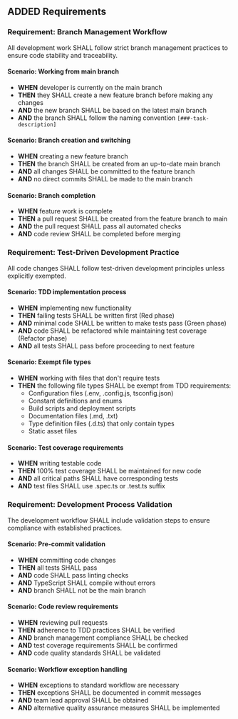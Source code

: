 ## ADDED Requirements

### Requirement: Branch Management Workflow
All development work SHALL follow strict branch management practices to ensure code stability and traceability.

#### Scenario: Working from main branch
- **WHEN** developer is currently on the main branch
- **THEN** they SHALL create a new feature branch before making any changes
- **AND** the new branch SHALL be based on the latest main branch
- **AND** the branch SHALL follow the naming convention `[###-task-description]`

#### Scenario: Branch creation and switching
- **WHEN** creating a new feature branch
- **THEN** the branch SHALL be created from an up-to-date main branch
- **AND** all changes SHALL be committed to the feature branch
- **AND** no direct commits SHALL be made to the main branch

#### Scenario: Branch completion
- **WHEN** feature work is complete
- **THEN** a pull request SHALL be created from the feature branch to main
- **AND** the pull request SHALL pass all automated checks
- **AND** code review SHALL be completed before merging

### Requirement: Test-Driven Development Practice
All code changes SHALL follow test-driven development principles unless explicitly exempted.

#### Scenario: TDD implementation process
- **WHEN** implementing new functionality
- **THEN** failing tests SHALL be written first (Red phase)
- **AND** minimal code SHALL be written to make tests pass (Green phase)
- **AND** code SHALL be refactored while maintaining test coverage (Refactor phase)
- **AND** all tests SHALL pass before proceeding to next feature

#### Scenario: Exempt file types
- **WHEN** working with files that don't require tests
- **THEN** the following file types SHALL be exempt from TDD requirements:
  - Configuration files (.env, .config.js, tsconfig.json)
  - Constant definitions and enums
  - Build scripts and deployment scripts
  - Documentation files (.md, .txt)
  - Type definition files (.d.ts) that only contain types
  - Static asset files

#### Scenario: Test coverage requirements
- **WHEN** writing testable code
- **THEN** 100% test coverage SHALL be maintained for new code
- **AND** all critical paths SHALL have corresponding tests
- **AND** test files SHALL use .spec.ts or .test.ts suffix

### Requirement: Development Process Validation
The development workflow SHALL include validation steps to ensure compliance with established practices.

#### Scenario: Pre-commit validation
- **WHEN** committing code changes
- **THEN** all tests SHALL pass
- **AND** code SHALL pass linting checks
- **AND** TypeScript SHALL compile without errors
- **AND** branch SHALL not be the main branch

#### Scenario: Code review requirements
- **WHEN** reviewing pull requests
- **THEN** adherence to TDD practices SHALL be verified
- **AND** branch management compliance SHALL be checked
- **AND** test coverage requirements SHALL be confirmed
- **AND** code quality standards SHALL be validated

#### Scenario: Workflow exception handling
- **WHEN** exceptions to standard workflow are necessary
- **THEN** exceptions SHALL be documented in commit messages
- **AND** team lead approval SHALL be obtained
- **AND** alternative quality assurance measures SHALL be implemented